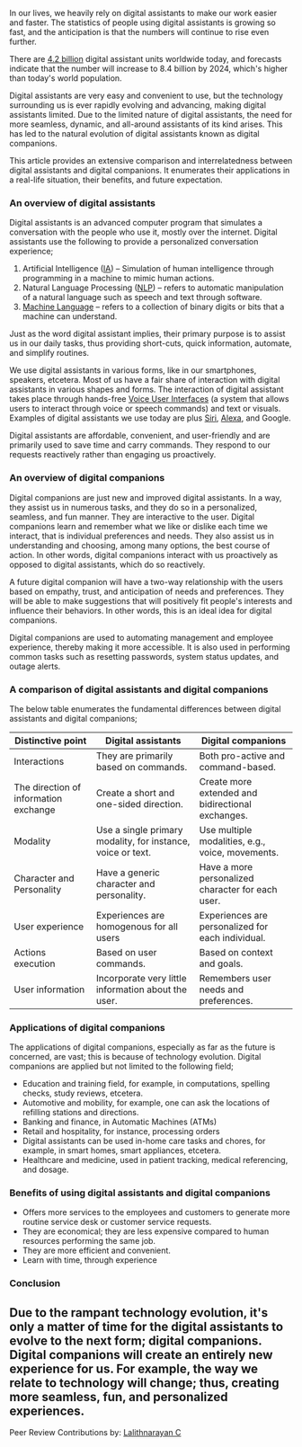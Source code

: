 In our lives, we heavily rely on digital assistants to make our work easier and faster. The statistics of people using digital assistants is growing so fast, and the anticipation is that the numbers will continue to rise even further.

There are [4.2 billion](https://www.statista.com/statistics/973815/worldwide-digital-voice-assistant-in-use/#) digital assistant units worldwide today, and forecasts indicate that the number will increase to 8.4 billion by 2024, which&#39;s higher than today&#39;s world population.

Digital assistants are very easy and convenient to use, but the technology surrounding us is ever rapidly evolving and advancing, making digital assistants limited. Due to the limited nature of digital assistants, the need for more seamless, dynamic, and all-around assistants of its kind arises. This has led to the natural evolution of digital assistants known as digital companions.

This article provides an extensive comparison and interrelatedness between digital assistants and digital companions. It enumerates their applications in a real-life situation, their benefits, and future expectation.

### An overview of digital assistants

Digital assistants is an advanced computer program that simulates a conversation with the people who use it, mostly over the internet. Digital assistants use the following to provide a personalized conversation experience;

1. Artificial Intelligence ([IA](https://www.section.io/engineering-education/artificial-intelligence-future/)) – Simulation of human intelligence through programming in a machine to mimic human actions.
2. Natural Language Processing ([NLP](https://machinelearningmastery.com/natural-language-processing/)) – refers to automatic manipulation of a natural language such as speech and text through software.
3. [Machine Language](https://www.computerhope.com/jargon/m/machlang.htm) – refers to a collection of binary digits or bits that a machine can understand.

Just as the word digital assistant implies, their primary purpose is to assist us in our daily tasks, thus providing short-cuts, quick information, automate, and simplify routines.

We use digital assistants in various forms, like in our smartphones, speakers, etcetera. Most of us have a fair share of interaction with digital assistants in various shapes and forms. The interaction of digital assistant takes place through hands-free [Voice User Interfaces](https://www.interaction-design.org/literature/topics/voice-user-interfaces) (a system that allows users to interact through voice or speech commands) and text or visuals. Examples of digital assistants we use today are plus [Siri](https://www.apple.com/siri/), [Alexa](https://www.cnet.com/news/what-is-alexa/), and Google.

Digital assistants are affordable, convenient, and user-friendly and are primarily used to save time and carry commands. They respond to our requests reactively rather than engaging us proactively.

### An overview of digital companions

Digital companions are just new and improved digital assistants. In a way, they assist us in numerous tasks, and they do so in a personalized, seamless, and fun manner. They are interactive to the user. Digital companions learn and remember what we like or dislike each time we interact, that is individual preferences and needs. They also assist us in understanding and choosing, among many options, the best course of action. In other words, digital companions interact with us proactively as opposed to digital assistants, which do so reactively.

A future digital companion will have a two-way relationship with the users based on empathy, trust, and anticipation of needs and preferences. They will be able to make suggestions that will positively fit people&#39;s interests and influence their behaviors. In other words, this is an ideal idea for digital companions.

Digital companions are used to automating management and employee experience, thereby making it more accessible. It is also used in performing common tasks such as resetting passwords, system status updates, and outage alerts.

### A comparison of digital assistants and digital companions

The below table enumerates the fundamental differences between digital assistants and digital companions;

| Distinctive point | Digital assistants | Digital companions |
| --- | --- | --- |
| Interactions | They are primarily based on commands. | Both pro-active and command-based. |
| The direction of information exchange | Create a short and one-sided direction. | Create more extended and bidirectional exchanges. |
| Modality | Use a single primary modality, for instance, voice or text. | Use multiple modalities, e.g., voice, movements. |
| Character and Personality | Have a generic character and personality. | Have a more personalized character for each user. |
| User experience | Experiences are homogenous for all users | Experiences are personalized for each individual. |
| Actions execution | Based on user commands. | Based on context and goals. |
| User information | Incorporate very little information about the user. | Remembers user needs and preferences. |

### Applications of digital companions

The applications of digital companions, especially as far as the future is concerned, are vast; this is because of technology evolution. Digital companions are applied but not limited to the following field;

- Education and training field, for example, in computations, spelling checks, study reviews, etcetera.
- Automotive and mobility, for example, one can ask the locations of refilling stations and directions.
- Banking and finance, in Automatic Machines (ATMs)
- Retail and hospitality, for instance, processing orders
- Digital assistants can be used in-home care tasks and chores, for example, in smart homes, smart appliances, etcetera.
- Healthcare and medicine, used in patient tracking, medical referencing, and dosage.

### Benefits of using digital assistants and digital companions

- Offers more services to the employees and customers to generate more routine service desk or customer service requests.
- They are economical; they are less expensive compared to human resources performing the same job.
- They are more efficient and convenient.
- Learn with time, through experience

### Conclusion

Due to the rampant technology evolution, it&#39;s only a matter of time for the digital assistants to evolve to the next form; digital companions. Digital companions will create an entirely new experience for us. For example, the way we relate to technology will change; thus, creating more seamless, fun, and personalized experiences.
---
Peer Review Contributions by: [Lalithnarayan C](/engineering-education/authors/lalithnarayan-c/)
